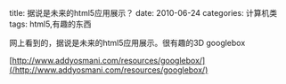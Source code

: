 title: 据说是未来的html5应用展示？
date: 2010-06-24
categories: 计算机类
tags: html5,有趣的东西

网上看到的，据说是未来的html5应用展示。很有趣的3D googlebox

[http://www.addyosmani.com/resources/googlebox/](/http://www.addyosmani.com/resources/googlebox/)

